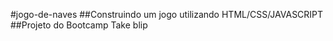 #jogo-de-naves
##Construindo um jogo utilizando HTML/CSS/JAVASCRIPT
##Projeto do Bootcamp Take blip
